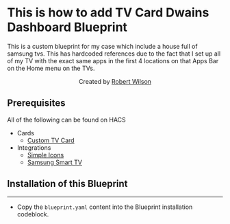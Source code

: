 # This is how to add TV Card Dwains Dashboard Blueprint
This is a custom blueprint for my case which include a house full of samsung tvs.  This has hardcoded references due to the fact that I set up all of my TV with the exact same apps in the first 4 locations on that Apps Bar on the Home menu on the TVs. 

<p align="center">Created by <a href="https://github.com/rwilson131">Robert Wilson</a>
</p> 
 
## Prerequisites
All of the following can be found on HACS
  - Cards
    - [Custom TV Card](https://github.com/usernein/tv-cards)
  - Integrations
    - [Simple Icons](https://github.com/vigonotion/hass-simpleicons)
    - [Samsung Smart TV](https://github.com/ollo69/ha-samsungtv-smart)


## Installation of this Blueprint
---
- Copy the `blueprint.yaml` content into the Blueprint installation codeblock.
